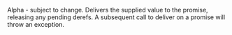   Alpha - subject to change.
  Delivers the supplied value to the promise, releasing any pending
  derefs. A subsequent call to deliver on a promise will throw an exception.